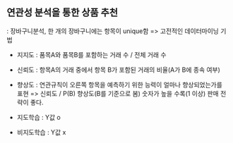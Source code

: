 ## 연관성 분석을 통한 상품 추천
: 장바구니분석, 한 개의 장바구니에는 항목이 unique함
=> 고전적인 데이터마이닝 기법

- 지지도 : 품목A와 품목B를 포함하는 거래 수 / 전체 거래 수
- 신뢰도 : 항목A의 거래 중에서 항목 B가 포함된 거래의 비율(A가 B에 종속 여부)
- 향상도 : 연관규칙이 오른쪽 항목을 예측하기 위한 능력이 얼마나 향상되었는가를 표현 => 신뢰도 / P(B)
  향상도(B를 기준으로 봄) 숫자가 높을 수록(1 이상) 판매 전략이 좋다.

- 지도학습 : Y값 o
- 비지도학습 : Y값 x